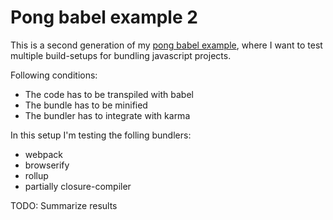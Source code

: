 # Pong babel example 2 #

This is a second generation of my [pong babel example](https://github.com/sateffen/pong-babel-example),
where I want to test multiple build-setups for bundling javascript projects.

Following conditions:

* The code has to be transpiled with babel
* The bundle has to be minified
* The bundler has to integrate with karma

In this setup I'm testing the folling bundlers:

* webpack
* browserify
* rollup
* partially closure-compiler

TODO: Summarize results